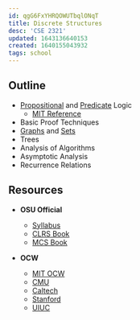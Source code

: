 ```yaml
---
id: qgG6FxYHRQOWUTbqlONqT
title: Discrete Structures
desc: 'CSE 2321'
updated: 1643136640153
created: 1640155043932
tags: school
---
```


## Outline
- [Propositional](/assets/spr22/FndtionOne/PropositionalLogic.pdf) and [Predicate](/assets/spr22/FndtionOne/PredicateLogic.pdf) Logic
  - [MIT Reference](/assets/spr22/FndtionOne/Logic_MIT.pdf)
- Basic Proof Techniques
- [Graphs](/assets/spr22/FndtionOne/Graphs.pdf) and [Sets](/assets/spr22/FndtionOne/Sets.pdf)
- Trees
- Analysis of Algorithms
- Asymptotic Analysis
- Recurrence Relations


## Resources


- **OSU Official**
  - [Syllabus](/assets/spr22/FndtionOne/CSE2321.pdf)
  - [CLRS Book](/assets/spr22/FndtionOne/CLRS.pdf)
  - [MCS Book](assets/spr22/FndtionOne/MIT6_042JF10_notes.pdf)
  
- **OCW**
  - [MIT OCW](https://ocw.mit.edu/courses/electrical-engineering-and-computer-science/6-042j-mathematics-for-computer-science-spring-2015/)
  - [CMU](https://www.math.cmu.edu/~ploh/2021-228.shtml)
  - [Caltech](http://www.math.caltech.edu/~2014-15/1term/ma006a/)
  - [Stanford](https://web.stanford.edu/class/cs103x/)
  - [UIUC](https://courses.engr.illinois.edu/cs173/fa2021/ALL-lectures/)